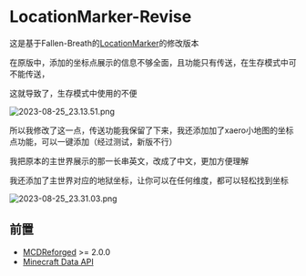 # LocationMarker-Revise

这是基于Fallen-Breath的[LocationMarker](https://github.com/TISUnion/LocationMarker)的修改版本

在原版中，添加的坐标点展示的信息不够全面，且功能只有传送，在生存模式中可不能传送，

这就导致了，生存模式中使用的不便

![2023-08-25_23.13.51.png](https://s2.loli.net/2023/08/25/ecUArzPTGZngR93.png)

所以我修改了这一点，传送功能我保留了下来，我还添加加了xaero小地图的坐标点功能，可以一键添加（经过测试，新版不行）

我把原本的主世界展示的那一长串英文，改成了中文，更加方便理解

我还添加了主世界对应的地狱坐标，让你可以在任何维度，都可以轻松找到坐标

![2023-08-25_23.31.03.png](https://s2.loli.net/2023/08/25/vdwxgeDtQBUKH7y.png)

## 前置

- [MCDReforged](https://github.com/Fallen-Breath/MCDReforged) >= 2.0.0
- [Minecraft Data API](https://github.com/MCDReforged/MinecraftDataAPI)
